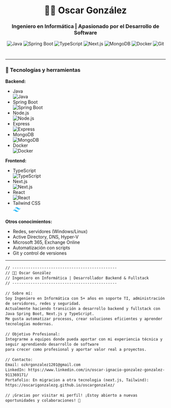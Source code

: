 <!-- Encabezado con título y subtítulo -->
<h1 align="center">👨‍💻 Oscar González</h1>
<h3 align="center">Ingeniero en Informática | Apasionado por el Desarrollo de Software</h3>

<!-- Tecnologías principales destacadas estilo limpio y grande -->
<p align="center" style="margin-bottom: 40px;">
  <img alt="Java" width="48" src="https://cdn.jsdelivr.net/gh/devicons/devicon/icons/java/java-original.svg" />
  <img alt="Spring Boot" width="48" src="https://cdn.jsdelivr.net/gh/devicons/devicon/icons/spring/spring-original.svg" />
  <img alt="TypeScript" width="48" src="https://cdn.jsdelivr.net/gh/devicons/devicon/icons/typescript/typescript-original.svg" />
  <img alt="Next.js" width="48" src="https://cdn.jsdelivr.net/gh/devicons/devicon/icons/nextjs/nextjs-original.svg" />
  <img alt="MongoDB" width="48" src="https://cdn.jsdelivr.net/gh/devicons/devicon/icons/mongodb/mongodb-original.svg" />
  <img alt="Docker" width="48" src="https://cdn.jsdelivr.net/gh/devicons/devicon/icons/docker/docker-original.svg" />
  <img alt="Git" width="48" src="https://cdn.jsdelivr.net/gh/devicons/devicon/icons/git/git-original.svg" />
</p>

---

### 🧰 Tecnologías y herramientas

**Backend:**

- Java  
  <img alt="Java" width="24" src="https://cdn.jsdelivr.net/gh/devicons/devicon/icons/java/java-original.svg" />  
- Spring Boot  
  <img alt="Spring Boot" width="24" src="https://cdn.jsdelivr.net/gh/devicons/devicon/icons/spring/spring-original.svg" />  
- Node.js  
  <img alt="Node.js" width="24" src="https://cdn.jsdelivr.net/gh/devicons/devicon/icons/nodejs/nodejs-original.svg" />  
- Express  
  <img alt="Express" width="24" src="https://cdn.jsdelivr.net/gh/devicons/devicon/icons/express/express-original.svg" />  
- MongoDB  
  <img alt="MongoDB" width="24" src="https://cdn.jsdelivr.net/gh/devicons/devicon/icons/mongodb/mongodb-original.svg" />  
- Docker  
  <img alt="Docker" width="24" src="https://cdn.jsdelivr.net/gh/devicons/devicon/icons/docker/docker-original.svg" />  

**Frontend:**

- TypeScript  
  <img alt="TypeScript" width="24" src="https://cdn.jsdelivr.net/gh/devicons/devicon/icons/typescript/typescript-original.svg" />  
- Next.js  
  <img alt="Next.js" width="24" src="https://cdn.jsdelivr.net/gh/devicons/devicon/icons/nextjs/nextjs-original.svg" />  
- React  
  <img alt="React" width="24" src="https://cdn.jsdelivr.net/gh/devicons/devicon/icons/react/react-original.svg" />  
- Tailwind CSS  
  <img alt="Tailwind CSS" width="24" src="https://raw.githubusercontent.com/devicons/devicon/master/icons/tailwindcss/tailwindcss-original.svg" />  

**Otros conocimientos:**

- Redes, servidores (Windows/Linux)  
- Active Directory, DNS, Hyper-V  
- Microsoft 365, Exchange Online  
- Automatización con scripts  
- Git y control de versiones  

---

```plaintext
// ----------------------------------------------
// 👨‍💻 Oscar González
// Ingeniero en Informática | Desarrollador Backend & Fullstack
// ----------------------------------------------

// Sobre mí:
Soy Ingeniero en Informática con 5+ años en soporte TI, administración de servidores, redes y seguridad.
Actualmente haciendo transición a desarrollo backend y fullstack con Java Spring Boot, Next.js y TypeScript.
Me gusta automatizar procesos, crear soluciones eficientes y aprender tecnologías modernas.

// Objetivo Profesional:
Integrarme a equipos donde pueda aportar con mi experiencia técnica y seguir aprendiendo desarrollo de software
para crecer como profesional y aportar valor real a proyectos.

// Contacto:
Email: ozkrgonzalez1201@gmail.com
LinkedIn: https://www.linkedin.com/in/oscar-ignacio-gonzalez-gonzalez-911369171/
Portafolio: En migracion a otra tecnologia (next.js, Tailwind): https://oscarigonzalezg.github.io/oscargonzalez/

// ¡Gracias por visitar mi perfil! ¡Estoy abierto a nuevas oportunidades y colaboraciones! 🚀


